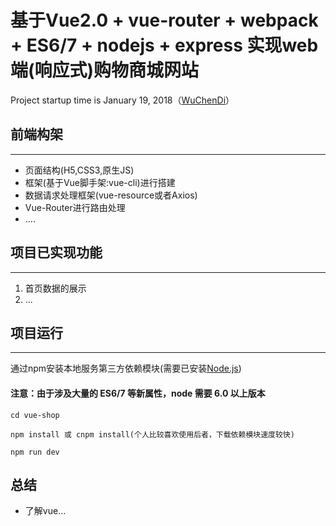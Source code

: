 # 基于Vue2.0 + vue-router + webpack + ES6/7 + nodejs + express 实现web端(响应式)购物商城网站

Project startup time is January 19, 2018（[WuChenDi](https://github.com/WuChenDi)）

## 前端构架
***
- 页面结构(H5,CSS3,原生JS)
- 框架(基于Vue脚手架:vue-cli)进行搭建
- 数据请求处理框架(vue-resource或者Axios)
- Vue-Router进行路由处理
- ....

## 项目已实现功能
***
1. 首页数据的展示
2. ...

## 项目运行
***
通过npm安装本地服务第三方依赖模块(需要已安装[Node.js](https://nodejs.org/))
#### 注意：由于涉及大量的 ES6/7 等新属性，node 需要 6.0 以上版本 
```
cd vue-shop

npm install 或 cnpm install(个人比较喜欢使用后者，下载依赖模块速度较快)

npm run dev

```
## 总结

- 了解vue...
